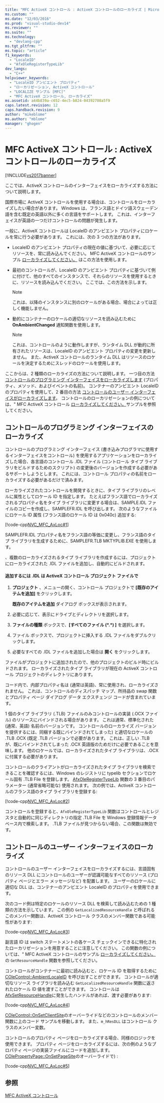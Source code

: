 ```yaml
---
title: "MFC ActiveX コントロール : ActiveX コントロールのローカライズ | Microsoft Docs"
ms.custom: ""
ms.date: "12/03/2016"
ms.prod: "visual-studio-dev14"
ms.reviewer: ""
ms.suite: ""
ms.technology: 
  - "devlang-cpp"
ms.tgt_pltfrm: ""
ms.topic: "article"
f1_keywords: 
  - "LocaleID"
  - "AfxOleRegisterTypeLib"
dev_langs: 
  - "C++"
helpviewer_keywords: 
  - "LocaleID アンビエント プロパティ"
  - "ローカリゼーション, ActiveX コントロール"
  - "LOCALIZE サンプル [MFC]"
  - "MFC ActiveX コントロール, ローカライズ"
ms.assetid: a44b839a-c652-4ec5-b824-04392708a5f9
caps.latest.revision: 12
caps.handback.revision: 9
author: "mikeblome"
ms.author: "mblome"
manager: "ghogen"
---
```

# MFC ActiveX コントロール : ActiveX コントロールのローカライズ
[!INCLUDE[vs2017banner](../assembler/inline/includes/vs2017banner.md)]

ここでは、ActiveX コントロールのインターフェイスをローカライズする方法について説明します。  
  
 国際市場に ActiveX コントロールを使用する場合は、コントロールをローカライズしたい場合があります。  Windows は、フランス語とドイツ語スウェーデン語を含む既定の英語以外に多くの言語をサポートします。  これは、インターフェイスが英語の一つだけコントロールの問題が発生します。  
  
 一般に、ActiveX コントロールは LocaleID のアンビエント プロパティにロケールを常に行う必要があります。  これには、次の 3 つの方法があります。  
  
-   LocaleID のアンビエント プロパティの現在の値に基づいて、必要に応じてリソースを、常に読み込んでください。  MFC ActiveX コントロールのサンプル [ローカライズしてください。](../top/visual-cpp-samples.md) はこの方法を使用します。  
  
-   最初のコントロールが、LocaleID のアンビエント プロパティに基づいて例に付けて、他のすべてのインスタンスで、それらのリソースを使用するときに、リソースを読み込んでください。  ここでは、この方法を示します。  
  
    > [!NOTE]
    >  これは、以降のインスタンスに別のロケールがある場合、場合によっては正しく機能しません。  
  
-   動的にコンテナーのロケールの適切なリソースを読み込むために **OnAmbientChanged** 通知関数を使用します。  
  
    > [!NOTE]
    >  これは、コントロールのように動作しますが、ランタイム DLL が動的に所有されたリソースは、LocaleID のアンビエント プロパティの変更を更新しません。  また、ActiveX コントロールのランタイム DLL はリソースのロケールを決定するためにスレッドのロケールを使用します。  
  
 ここからは、2 種類のローカライズの方法について説明します。  一つ目の方法 [コントロールのプログラミング インターフェイスをローカライズします](#_core_localizing_your_control.92.s_programmability_interface) \(プロパティ、メソッド、およびイベントの名前\)。  コンテナーのアンビエント LocaleID のプロパティを使用して、2 番目の方法 [コントロールのユーザー インターフェイスがローカライズします](#_core_localizing_the_control.92.s_user_interface)。  コントロールのローカリゼーションの例については、" MFC ActiveX コントロール [ローカライズしてください。](../top/visual-cpp-samples.md)サンプルを参照してください。  
  
##  <a name="_core_localizing_your_control.92.s_programmability_interface"></a> コントロールのプログラミング インターフェイスのローカライズ  
 コントロールのプログラミング インターフェイス \(書き込みプログラマに使用するインターフェイスをコントロール\) を使用するアプリケーションをローカライズした場合、各言語のコントロール .IDL ファイル \(コントロール タイプ ライブラリをビルドするためのスクリプト\) の変更後のバージョンを作成する必要があるサポートしようとします。  これには、コントロール プロパティの名前をローカライズする必要があるだけで済みます。  
  
 ローカライズされたコントロールを開発するときに、タイプ ライブラリのレベルに属性としてロケール ID を指定します。  たとえばフランス語でローカライズされるプロパティ名をタイプ ライブラリに変更する場合は、SAMPLE.IDL ファイルのコピーを作成し、SAMPLEFR.IDL を呼び出します。  次のようなファイルにロケール ID 属性 \(フランス語のロケール ID は 0x040c\) 追加する:  
  
 [!code-cpp[NVC_MFC_AxLoc#1](../mfc/codesnippet/CPP/mfc-activex-controls-localizing-an-activex-control_1.idl)]  
  
 SAMPLEFR.IDL プロパティ名をフランス語の等価に変更し、フランス語のタイプ ライブラリを生成するために、SAMPLEFR.TLB MKTYPLIB.EXE を使用します。  
  
 、複数のローカライズされるタイプ ライブラリを作成するには、プロジェクトにローカライズされた .IDL ファイルを追加し、自動的にビルドされます。  
  
#### 追加するには .IDL は ActiveX コントロール プロジェクト ファイルで  
  
1.  **プロジェクト** 、メニューの開く、コントロール プロジェクトで **\[既存のアイテムを追加\]** をクリックします。  
  
     **既存のアイテムを追加** ダイアログ ボックスが表示されます。  
  
2.  必要に応じて、表示にドライブとディレクトリを選択します。  
  
3.  **ファイルの種類** ボックスで、**\[すべてのファイル \(\*.\*\) \]** を選択します。  
  
4.  ファイル ボックスで、プロジェクトに挿入する .IDL ファイルをダブルクリックします。  
  
5.  必要なすべての .IDL ファイルを追加した場合は **開く** をクリックします。  
  
 ファイルがプロジェクトに追加されたので、他のプロジェクトのビルド時にビルドされます。  ローカライズされたタイプ ライブラリが現在の ActiveX コントロール プロジェクトのディレクトリにあります。  
  
 コード内で、内部プロパティ名は \(通常は英語\)、常に使用され、ローカライズされません。  これは、コントロールのディスパッチ マップ、所持品の swap 関数とプロパティ ページ ダイアログ データ エクスチェンジ コードが含まれています。  
  
 1 個のタイプ ライブラリ \(.TLB\) ファイルのみコントロールの実装 \(.OCX ファイル\) のリソースにバインドされる場合があります。  これは通常、標準化された \(通常、英語\) 名前のバージョンです。  コントロールのローカライズ バージョンを提供するには、同梱する既にバインドされてしまった\) と適切なロケールの .TLB .OCX \(既定 .TLB バージョンで必要があります。  これは、正しい .TLB が、既にバインドされてしまった .OCX 英語版のためだけに必要であることを意味します。  他のロケールでは、ローカライズされたタイプ ライブラリは、.OCX に付属する必要があります。  
  
 コントロールのクライアントがローカライズされたタイプ ライブラリを検索できることを確認するには、Windows のレジストリに typelib セクションでロケール固有 .TLB File を登録します。  [AfxOleRegisterTypeLib](../Topic/AfxOleRegisterTypeLib.md) 関数の 3 番目のパラメーター \(通常省略可能な\) 使用されます。  次の例では、ActiveX コントロールのフランス語のタイプ ライブラリを登録する:  
  
 [!code-cpp[NVC_MFC_AxLoc#2](../mfc/codesnippet/CPP/mfc-activex-controls-localizing-an-activex-control_2.cpp)]  
  
 コントロールを登録すると、`AfxOleRegisterTypeLib` 関数はコントロールとレジスタと自動的に同じディレクトリの指定 .TLB File を Windows 登録情報データベース内で検索します。  .TLB ファイルが見つからない場合、この関数は無効です。  
  
##  <a name="_core_localizing_the_control.92.s_user_interface"></a> コントロールのユーザー インターフェイスのローカライズ  
 コントロールのユーザー インターフェイスをローカライズするには、言語固有のリソース DLL にコントロールのユーザーが認識可能なすべてのリソース \(プロパティ ページとエラー メッセージなど\) を配置します。  ユーザーのロケールに適切な DLL は、コンテナーのアンビエント LocaleID のプロパティを使用できます。  
  
 次のコード例は特定のロケールのリソース DLL を検索して読み込むための 1 種類の方法を示しています。  この例の `GetLocalizedResourceHandle` と呼ばれるこのメンバー関数は、ActiveX コントロール クラスのメンバー関数である可能性があります:  
  
 [!code-cpp[NVC_MFC_AxLoc#3](../mfc/codesnippet/CPP/mfc-activex-controls-localizing-an-activex-control_3.cpp)]  
  
 副言語 ID は switch ステートメントの各ケース チェックインできるに特化されたローカリゼーションを用意することに注意してください。  この関数の例については、" MFC ActiveX コントロールのサンプル [ローカライズしてください。](../top/visual-cpp-samples.md)の `GetResourceHandle` 関数を参照してください。  
  
 コントロールがコンテナーに最初に読み込むと、ロケール ID を取得するために [COleControl::AmbientLocaleID](../Topic/COleControl::AmbientLocaleID.md) を呼び出すことができます。  コントロールが適切なリソース ライブラリを読み込む `GetLocalizedResourceHandle` 関数に返されたロケール ID 値を渡すことができます。  コントロールは [AfxSetResourceHandle](../Topic/AfxSetResourceHandle.md)に発生したハンドルがあれば、渡す必要があります:  
  
 [!code-cpp[NVC_MFC_AxLoc#4](../mfc/codesnippet/CPP/mfc-activex-controls-localizing-an-activex-control_4.cpp)]  
  
 [COleControl::OnSetClientSite](../Topic/COleControl::OnSetClientSite.md)のオーバーライドなどのコントロールのメンバー関数に上のコード サンプルを移動します。  また、`m_hResDLL` はコントロール クラスのメンバー変数。  
  
 コントロールのプロパティ ページをローカライズする場合、同様のロジックを使用できます。  プロパティ ページをローカライズするには、次の例のようなプロパティ ページの実装ファイルにコードを追加します。[COlePropertyPage::OnSetPageSite](../Topic/COlePropertyPage::OnSetPageSite.md)のオーバーライドで\) :  
  
 [!code-cpp[NVC_MFC_AxLoc#5](../mfc/codesnippet/CPP/mfc-activex-controls-localizing-an-activex-control_5.cpp)]  
  
## 参照  
 [MFC ActiveX コントロール](../mfc/mfc-activex-controls.md)